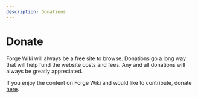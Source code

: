 ```yaml
---
description: Donations
---
```


# Donate

Forge Wiki will always be a free site to browse. Donations go a long way that will help fund the website costs and fees. Any and all donations will always be greatly appreciated.&#x20;

If you enjoy the content on Forge Wiki and would like to contribute, donate [here](https://github.com/sponsors/forgewiki).
